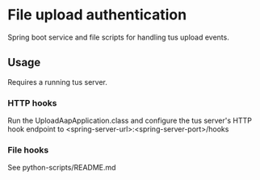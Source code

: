 # File upload authentication

Spring boot service and file scripts for handling tus upload events.

## Usage
Requires a running tus server. 
### HTTP hooks
Run the UploadAapApplication.class and configure the tus server's HTTP hook endpoint to \<spring-server-url>:\<spring-server-port\>/hooks
### File hooks
See python-scripts/README.md

